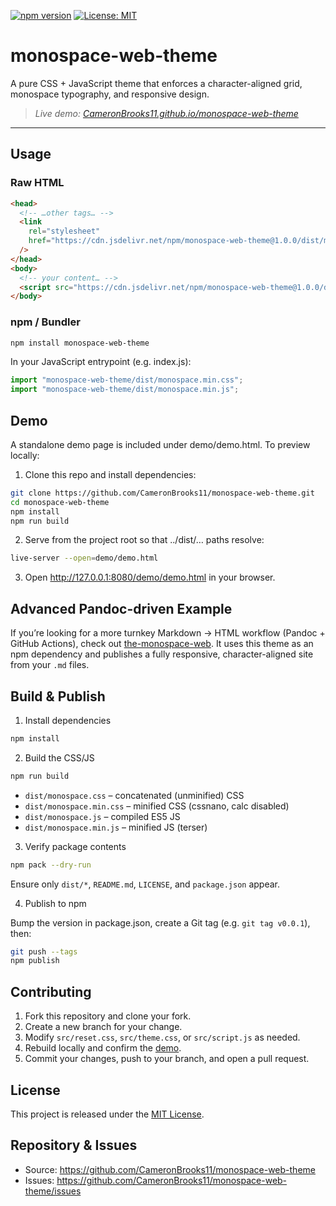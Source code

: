 [![npm version](https://img.shields.io/npm/v/monospace-web-theme.svg)](https://www.npmjs.com/package/monospace-web-theme)
[![License: MIT](https://img.shields.io/badge/License-MIT-blue.svg)](./LICENSE)

# monospace-web-theme

A pure CSS + JavaScript theme that enforces a character-aligned grid, monospace typography, and responsive design.

> _Live demo: [CameronBrooks11.github.io/monospace-web-theme](https://CameronBrooks11.github.io/monospace-web-theme/)_

---

## Usage

### Raw HTML

```html
<head>
  <!-- …other tags… -->
  <link
    rel="stylesheet"
    href="https://cdn.jsdelivr.net/npm/monospace-web-theme@1.0.0/dist/monospace.min.css"
  />
</head>
<body>
  <!-- your content… -->
  <script src="https://cdn.jsdelivr.net/npm/monospace-web-theme@1.0.0/dist/monospace.min.js"></script>
</body>
```

### npm / Bundler

```bash
npm install monospace-web-theme
```

In your JavaScript entrypoint (e.g. index.js):

```js
import "monospace-web-theme/dist/monospace.min.css";
import "monospace-web-theme/dist/monospace.min.js";
```

## Demo

A standalone demo page is included under demo/demo.html. To preview locally:

1. Clone this repo and install dependencies:

```bash
git clone https://github.com/CameronBrooks11/monospace-web-theme.git
cd monospace-web-theme
npm install
npm run build
```

2. Serve from the project root so that ../dist/… paths resolve:

```bash
live-server --open=demo/demo.html
```

3. Open http://127.0.0.1:8080/demo/demo.html in your browser.

## Advanced Pandoc-driven Example

If you’re looking for a more turnkey Markdown → HTML workflow (Pandoc + GitHub Actions), check out [the-monospace-web](https://github.com/CameronBrooks11/the-monospace-web). It uses this theme as an npm dependency and publishes a fully responsive, character-aligned site from your `.md` files.

## Build & Publish

1. Install dependencies

```bash
npm install
```

2. Build the CSS/JS

```bash
npm run build
```

- `dist/monospace.css` – concatenated (unminified) CSS
- `dist/monospace.min.css` – minified CSS (cssnano, calc disabled)
- `dist/monospace.js` – compiled ES5 JS
- `dist/monospace.min.js` – minified JS (terser)

3. Verify package contents

```bash
npm pack --dry-run
```

Ensure only `dist/*`, `README.md`, `LICENSE`, and `package.json` appear.

4. Publish to npm

Bump the version in package.json, create a Git tag (e.g. `git tag v0.0.1`), then:

```bash
git push --tags
npm publish
```

## Contributing

1. Fork this repository and clone your fork.
2. Create a new branch for your change.
3. Modify `src/reset.css`, `src/theme.css`, or `src/script.js` as needed.
4. Rebuild locally and confirm the [demo](#demo).
5. Commit your changes, push to your branch, and open a pull request.

## License

This project is released under the [MIT License](./LICENSE).

## Repository & Issues

- Source: https://github.com/CameronBrooks11/monospace-web-theme
- Issues: https://github.com/CameronBrooks11/monospace-web-theme/issues

